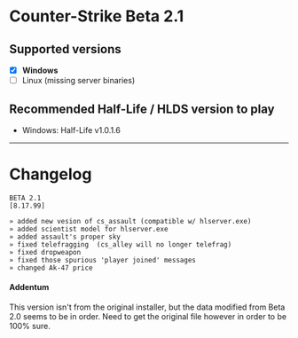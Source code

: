 # Counter-Strike Beta 2.1

## Supported versions
- [x] **Windows**
- [ ] Linux (missing server binaries)

## Recommended Half-Life / HLDS version to play
- Windows: Half-Life v1.0.1.6 

_____

# Changelog

```
BETA 2.1
[8.17.99]

» added new vesion of cs_assault (compatible w/ hlserver.exe)
» added scientist model for hlserver.exe
» added assault's proper sky
» fixed telefragging  (cs_alley will no longer telefrag)
» fixed dropweapon
» fixed those spurious 'player joined' messages
» changed Ak-47 price
```

#### Addentum
This version isn't from the original installer, but the data modified from Beta 2.0 seems to be in order. Need to get the original file however in order to be 100% sure.